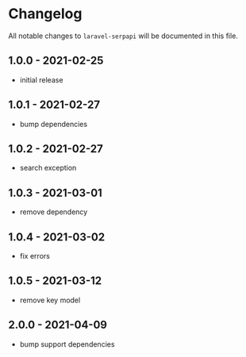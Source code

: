 # Changelog

All notable changes to `laravel-serpapi` will be documented in this file.

## 1.0.0 - 2021-02-25

- initial release

## 1.0.1 - 2021-02-27

- bump dependencies

## 1.0.2 - 2021-02-27

- search exception

## 1.0.3 - 2021-03-01

- remove dependency

## 1.0.4 - 2021-03-02

- fix errors

## 1.0.5 - 2021-03-12

- remove key model

## 2.0.0 - 2021-04-09

- bump support dependencies
